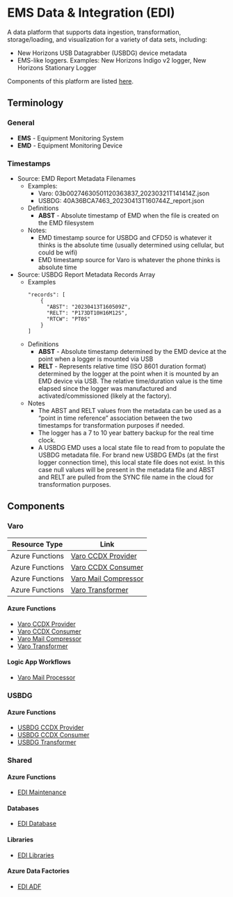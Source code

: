 # EMS Data &amp; Integration (EDI)

A data platform that supports data ingestion, transformation, storage/loading, and visualization for a variety of data sets, including:

* New Horizons USB Datagrabber (USBDG) device metadata
* EMS-like loggers. Examples: New Horizons Indigo v2 logger, New Horizons Stationary Logger

Components of this platform are listed [here](#components). 

## Terminology

### General

* **EMS** - Equipment Monitoring System
* **EMD** - Equipment Monitoring Device

### Timestamps

* Source: EMD Report Metadata Filenames
  * Examples:
    * Varo: 03b00274630501120363837_20230321T141414Z.json
    * USBDG: 40A36BCA7463_20230413T160744Z_report.json
  * Definitions
    * **ABST** - Absolute timestamp of EMD when the file is created on the EMD filesystem
  * Notes:
    * EMD timestamp source for USBDG and CFD50 is whatever it thinks is the absolute time (usually determined using cellular, but could be wifi)
    * EMD timestamp source for Varo is whatever the phone thinks is absolute time
* Source: USBDG Report Metadata Records Array
  * Examples
    ```
    "records": [
		{
		  "ABST": "20230413T160509Z",
		  "RELT": "P173DT10H16M12S",
		  "RTCW": "PT0S"
		}
	]
    ```
  * Definitions
    * **ABST** - Absolute timestamp determined by the EMD device at the point when a logger is mounted via USB
	* **RELT** - Represents relative time (ISO 8601 duration format) determined by the logger at the point when it is mounted by an EMD device via USB. The relative time/duration value is the time elapsed since the logger was manufactured and activated/commissioned (likely at the factory).
  * Notes
    * The ABST and RELT values from the metadata can be used as a “point in time reference” association between the two timestamps for transformation purposes if needed.
	* The logger has a 7 to 10 year battery backup for the real time clock. 
	* A USBDG EMD uses a local state file to read from to populate the USBDG metadata file. For brand new USBDG EMDs (at the first logger connection time), this local state file does not exist. In this case null values will be present in the metadata file and ABST and RELT are pulled from the SYNC file name in the cloud for transformation purposes.
  
## Components

### Varo

| Resource Type  | Link |
| ------------- | ------------- |
| Azure Functions  | [Varo CCDX Provider](fa-ccdx-provider-varo/README.md) |
| Azure Functions  | [Varo CCDX Consumer](fa-ccdx-consumer-varo/README.md)  |
| Azure Functions  | [Varo Mail Compressor](fa-mail-compressor-varo/README.md)  |
| Azure Functions  | [Varo Transformer](fa-adf-transform-varo/README.md)  |


#### Azure Functions

* [Varo CCDX Provider](fa-ccdx-provider-varo/README.md)
* [Varo CCDX Consumer](fa-ccdx-consumer-varo/README.md)
* [Varo Mail Compressor](fa-mail-compressor-varo/README.md)
* [Varo Transformer](fa-adf-transform-varo/README.md)

#### Logic App Workflows

* [Varo Mail Processor](logic-apps-varo-mail-processor/README.md)

### USBDG

#### Azure Functions

* [USBDG CCDX Provider](fa-ccdx-provider/README.md)
* [USBDG CCDX Consumer](fa-ccdx-consumer/README.md)
* [USBDG Transformer](fa-adf-transform-indigo-v2-varo/README.md)

### Shared

#### Azure Functions

* [EDI Maintenance](fa-maint/README.md)

#### Databases

* [EDI Database](db-edi/README.md)

#### Libraries

* [EDI Libraries](lib-edi/README.md)

#### Azure Data Factories

* [EDI ADF](adf-edi/README.md)
